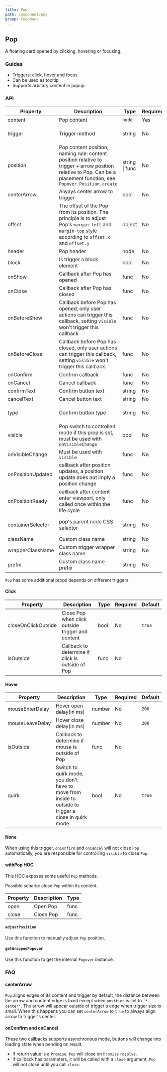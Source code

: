 ```yaml
---
title: Pop
path: component/pop
group: Feedback
---
```


## Pop

A floating card opened by clicking, hovering or focusing.

### Guides

- Triggers: click, hover and focus
- Can be used as tooltip
- Supports arbitary content in popup


### API

| Property | Description | Type | Required | Default | Alternative |
|------|------|------|--------|--------|-------|
| content | Pop content | `node` | Yes | | |
| trigger | Trigger method | string | No | `'none'` | `'click'`, `'hover'`, `'focus'` |
| position | Pop content position, naming rule: content position relative to trigger + arrow position relative to Pop. Can be a placement function, see `Popover.Position.create` | string \| func | No | `'top-center'` |  |
| centerArrow | Always center arrow to trigger | bool | No | `false` |  |
| offset | The offset of the Pop from its position. The principle is to adjust Pop's `margin-left` and `margin-top` style according to `offset.x` and `offset.y` | object | No |  |  |
| header | Pop header | node | No | | |
| block | Is trigger a block element | bool | No | `false` |  |
| onShow | Callback after Pop has opened | func | No | `noop` | |
| onClose | Callback after Pop has closed | func | No | `noop` | |
| onBeforeShow | Callback before Pop has opened, only user actions can trigger this callback, setting `visible` won't trigger this callback | func | No | `noop` | |
| onBeforeClose | Callback before Pop has closed, only user actions can trigger this callback, setting `visible` won't trigger this callback | func | No | `noop` | |
| onConfirm | Confirm callback | func | No | |  |
| onCancel | Cancel callback | func | No | |  |
| confirmText | Confirm button text | string | No | `'Confirm'` |  |
| cancelText | Cancel button text | string | No | `'Cancel'` |  |
| type | Confirm button type | string | No | `'primary'` | `'default'`, `'danger'`, `'success'` |
| visible | Pop switch to controlled mode if this prop is set, must be used with `onVisibleChange` | bool | No | | |
| onVisibleChange | Must be used with `visible` | func | No | | |
| onPositionUpdated | callback after position updates, a position update does not imply a position change | func | No | `noop` | |
| onPositionReady | callback after content enter viewport, only called once within the life cycle | func | No | `noop` | |
| containerSelector | pop's parent node CSS selector | string | No | `'body'` | all legal CSS selector | |
| className | Custom class name | string | No | `''` |  |
| wrapperClassName | Custom trigger wrapper class name | string | No | `''` |  |
| prefix | Custom class name prefix | string | No | `'zent'` |  |

`Pop` has some additional props depends on different triggers.

#### Click

| Property | Description | Type | Required |  Default |
|------|------|------|--------|--------|
| closeOnClickOutside | Close Pop when click outside trigger and content | bool | No | `true` |
| isOutside | Callback to determine if click is outside of Pop | func | No | |

#### Hover

| Property | Description | Type | Required | Default |
|------|------|------|--------|---------|
| mouseEnterDelay | Hover open delay(in ms) | number | No | `200` |
| mouseLeaveDelay | Hover close delay(in ms) | number | No | `200` |
| isOutside | Callback to determine if mouse is outside of Pop | func | No | |
| quirk | Switch to quirk mode, you don't have to move from inside to outside to trigger a close in quirk mode | bool | No | `true` |

#### None

When using this trigger, `onConfirm` and `onCancel` will not close `Pop` automatically, you are responsible for controlling `visible` to close `Pop`.

#### withPop HOC

This HOC exposes some useful `Pop` methods.

Possible senario: close `Pop` within its content.

| Property       | Description      | Type             |
| -------------- | ---------------- | ---------------- |
| open           | Open Pop         | func             |
| close          | Close Pop        | func             |

#### `adjustPosition`

Use this function to manually adjust `Pop` position.

#### `getWrappedPopover`

Use this function to get the internal `Popover` instance.

### FAQ

#### centerArrow

`Pop` aligns edges of its content and trigger by default, the distance between the arrow and content edge is fixed except when `position` is set to `'*-center'`. The arrow will appear outside of trigger's edge when trigger size is small. When this happens you can set `centerArrow` to `true` to always align arrow to trigger's center.

#### onConfirm and onCancel

These two callbacks supports asynchronous mode, buttons will change into loading state when pending on result.

- If return value is a `Promise`, `Pop` will close on `Promise` `resolve`.
- If callback has parameters, it will be called with a `close` argument, `Pop` will not close until you call `close`.
